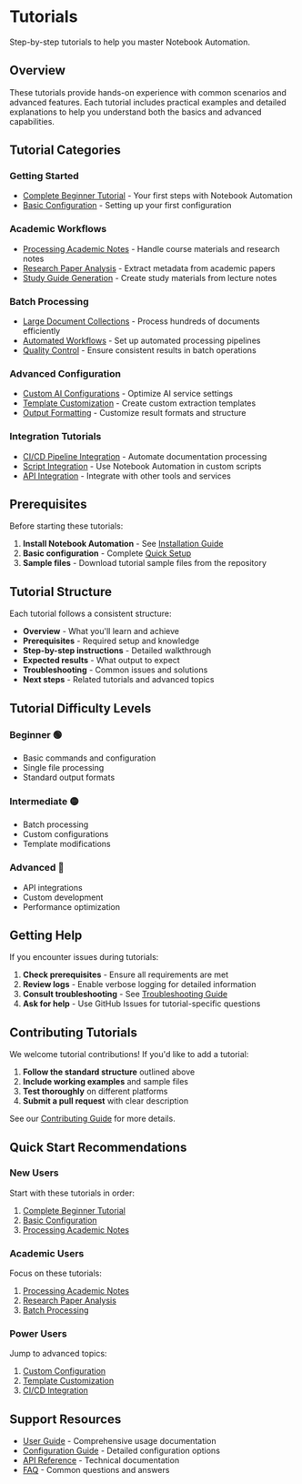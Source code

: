 # Tutorials

Step-by-step tutorials to help you master Notebook Automation.

## Overview

These tutorials provide hands-on experience with common scenarios and advanced features. Each tutorial includes practical examples and detailed explanations to help you understand both the basics and advanced capabilities.

## Tutorial Categories

### Getting Started

- [Complete Beginner Tutorial](getting-started-tutorial.md) - Your first steps with Notebook Automation
- [Basic Configuration](basic-configuration.md) - Setting up your first configuration

### Academic Workflows

- [Processing Academic Notes](academic-notes.md) - Handle course materials and research notes
- [Research Paper Analysis](research-papers.md) - Extract metadata from academic papers
- [Study Guide Generation](study-guides.md) - Create study materials from lecture notes

### Batch Processing

- [Large Document Collections](batch-processing.md) - Process hundreds of documents efficiently
- [Automated Workflows](automated-workflows.md) - Set up automated processing pipelines
- [Quality Control](quality-control.md) - Ensure consistent results in batch operations

### Advanced Configuration

- [Custom AI Configurations](custom-configuration.md) - Optimize AI service settings
- [Template Customization](template-customization.md) - Create custom extraction templates
- [Output Formatting](output-formatting.md) - Customize result formats and structure

### Integration Tutorials

- [CI/CD Pipeline Integration](ci-cd-integration.md) - Automate documentation processing
- [Script Integration](script-integration.md) - Use Notebook Automation in custom scripts
- [API Integration](api-integration.md) - Integrate with other tools and services

## Prerequisites

Before starting these tutorials:

1. **Install Notebook Automation** - See [Installation Guide](../getting-started/installation.md)
2. **Basic configuration** - Complete [Quick Setup](../getting-started/index.md#quick-start)
3. **Sample files** - Download tutorial sample files from the repository

## Tutorial Structure

Each tutorial follows a consistent structure:

- **Overview** - What you'll learn and achieve
- **Prerequisites** - Required setup and knowledge
- **Step-by-step instructions** - Detailed walkthrough
- **Expected results** - What output to expect
- **Troubleshooting** - Common issues and solutions
- **Next steps** - Related tutorials and advanced topics

## Tutorial Difficulty Levels

### Beginner 🟢

- Basic commands and configuration
- Single file processing
- Standard output formats

### Intermediate 🟡

- Batch processing
- Custom configurations
- Template modifications

### Advanced 🔴

- API integrations
- Custom development
- Performance optimization

## Getting Help

If you encounter issues during tutorials:

1. **Check prerequisites** - Ensure all requirements are met
2. **Review logs** - Enable verbose logging for detailed information
3. **Consult troubleshooting** - See [Troubleshooting Guide](../troubleshooting/index.md)
4. **Ask for help** - Use GitHub Issues for tutorial-specific questions

## Contributing Tutorials

We welcome tutorial contributions! If you'd like to add a tutorial:

1. **Follow the standard structure** outlined above
2. **Include working examples** and sample files
3. **Test thoroughly** on different platforms
4. **Submit a pull request** with clear description

See our [Contributing Guide](../developer-guide/contributing.md) for more details.

## Quick Start Recommendations

### New Users

Start with these tutorials in order:

1. [Complete Beginner Tutorial](getting-started-tutorial.md)
2. [Basic Configuration](basic-configuration.md)
3. [Processing Academic Notes](academic-notes.md)

### Academic Users

Focus on these tutorials:

1. [Processing Academic Notes](academic-notes.md)
2. [Research Paper Analysis](research-papers.md)
3. [Batch Processing](batch-processing.md)

### Power Users

Jump to advanced topics:

1. [Custom Configuration](custom-configuration.md)
2. [Template Customization](template-customization.md)
3. [CI/CD Integration](ci-cd-integration.md)

## Support Resources

- [User Guide](../user-guide/index.md) - Comprehensive usage documentation
- [Configuration Guide](../configuration/index.md) - Detailed configuration options
- [API Reference](../api/index.md) - Technical documentation
- [FAQ](../getting-started/faq.md) - Common questions and answers

